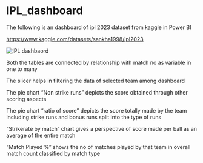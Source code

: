 # IPL_dashboard

The following is an dashboard of ipl 2023 dataset from kaggle in Power BI

https://www.kaggle.com/datasets/sankha1998/ipl2023

![IPL dashbaord](https://github.com/DoollaVenkatasatya/IPL_dashboard/assets/137089784/a11d7e63-0f76-4a56-a09a-2ae5dac2b206)

Both the tables are connected by relationship with match no as variable in one to many

The slicer helps in filtering the data of selected team among dashboard

The pie chart “Non strike runs” depicts the score obtained through other scoring aspects

The pie chart “ratio of score” depicts the score totally made by the team including strike runs and bonus runs split into the type of runs

“Strikerate by match”  chart gives a perspective of score made per ball as an average of the entire match

“Match Played %” shows the no of matches played by that team in overall match count classified by match type

